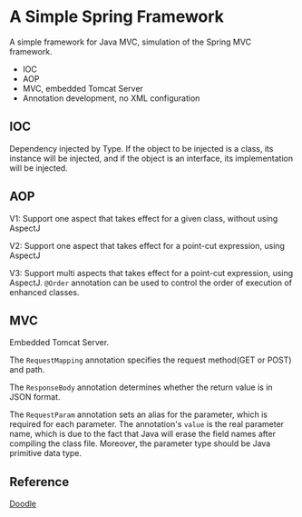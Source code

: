 # A Simple Spring Framework

A simple framework for Java MVC, simulation of the Spring MVC framework.

- IOC
- AOP
- MVC, embedded Tomcat Server
- Annotation development, no XML configuration

## IOC

Dependency injected by Type. If the object to be injected is a class, its instance will be injected, and if the object is an interface, its implementation will be injected.

## AOP

V1: Support one aspect that takes effect for a given class, without using AspectJ

V2: Support one aspect that takes effect for a point-cut expression, using AspectJ

V3: Support multi aspects that takes effect for a point-cut expression, using AspectJ. `@Order` annotation can be used to control the order of execution of enhanced classes.

## MVC

Embedded Tomcat Server.

The `RequestMapping` annotation specifies the request method(GET or POST) and path.

The `ResponseBody` annotation determines whether the return value is in JSON format.

The `RequestParam` annotation sets an alias for the parameter, which is required for each parameter. The annotation's `value` is the real parameter name, which is due to the fact that Java will erase the field names after compiling the class file. Moreover, the parameter type should be Java primitive data type.

## Reference

[Doodle](https://github.com/zzzzbw/doodle)
